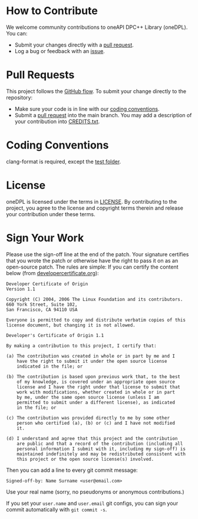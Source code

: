 # How to Contribute

We welcome community contributions to oneAPI DPC++ Library (oneDPL). You can:

- Submit your changes directly with a [pull request](https://github.com/oneapi-src/oneDPL/pulls).
- Log a bug or feedback with an [issue](https://github.com/oneapi-src/oneDPL/issues).

# Pull Requests

This project follows the
[GitHub flow](https://guides.github.com/introduction/flow/index.html). To submit
your change directly to the repository:

- Make sure your code is in line with our
  [coding conventions](#coding-conventions).
- Submit a
  [pull request](https://docs.github.com/en/free-pro-team@latest/github/collaborating-with-issues-and-pull-requests/creating-a-pull-request) into the
  main branch. You may add a description of your contribution into [CREDITS.txt](https://github.com/oneapi-src/oneDPL/blob/main/CREDITS.txt).

# Coding Conventions

clang-format is required, except the [test folder](https://github.com/oneapi-src/oneDPL/tree/main/test).

# License

oneDPL is licensed under the terms in [LICENSE](https://github.com/oneapi-src/oneDPL/blob/release_oneDPL/licensing/LICENSE.txt).
By contributing to the project, you agree to the license and copyright terms therein and
release your contribution under these terms.

# Sign Your Work

Please use the sign-off line at the end of the patch. Your signature certifies
that you wrote the patch or otherwise have the right to pass it on as an
open-source patch. The rules are simple: If you can certify
the content below (from [developercertificate.org](http://developercertificate.org/)):

```
Developer Certificate of Origin
Version 1.1

Copyright (C) 2004, 2006 The Linux Foundation and its contributors.
660 York Street, Suite 102,
San Francisco, CA 94110 USA

Everyone is permitted to copy and distribute verbatim copies of this
license document, but changing it is not allowed.

Developer's Certificate of Origin 1.1

By making a contribution to this project, I certify that:

(a) The contribution was created in whole or in part by me and I
    have the right to submit it under the open source license
    indicated in the file; or

(b) The contribution is based upon previous work that, to the best
    of my knowledge, is covered under an appropriate open source
    license and I have the right under that license to submit that
    work with modifications, whether created in whole or in part
    by me, under the same open source license (unless I am
    permitted to submit under a different license), as indicated
    in the file; or

(c) The contribution was provided directly to me by some other
    person who certified (a), (b) or (c) and I have not modified
    it.

(d) I understand and agree that this project and the contribution
    are public and that a record of the contribution (including all
    personal information I submit with it, including my sign-off) is
    maintained indefinitely and may be redistributed consistent with
    this project or the open source license(s) involved.
```

Then you can add a line to every git commit message:

    Signed-off-by: Name Surname <user@email.com>

Use your real name (sorry, no pseudonyms or anonymous contributions.)

If you set your `user.name` and `user.email` git configs, you can sign your
commit automatically with `git commit -s`.



